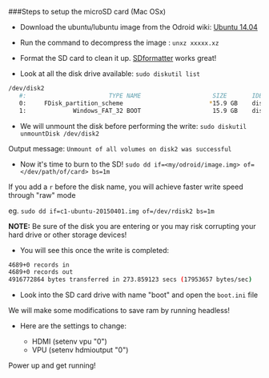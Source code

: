 ###Steps to setup the microSD card (Mac OSx)

- Download the ubuntu/lubuntu image from the Odroid wiki: [Ubuntu 14.04](http://odroid.com/dokuwiki/doku.php?id=en:c1_release_linux_ubuntu)

- Run the command to decompress the image : `unxz xxxxx.xz`

- Format the SD card to clean it up. [SDformatter](https://www.sdcard.org/downloads/formatter_4) works great!

- Look at all the disk drive available: `sudo diskutil list`

```sh
/dev/disk2
   #:                       TYPE NAME                    SIZE       IDENTIFIER
   0:     FDisk_partition_scheme                        *15.9 GB    disk2
   1:             Windows_FAT_32 BOOT                    15.9 GB    disk2s1
```

- We will unmount the disk before performing the write: `sudo diskutil unmountDisk /dev/disk2`

Output message: `Unmount of all volumes on disk2 was successful`

- Now it's time to burn to the SD! `sudo dd if=<my/odroid/image.img> of=</dev/path/of/card> bs=1m`

If you add a `r` before the disk name, you will achieve faster write speed through "raw" mode

eg. `sudo dd if=c1-ubuntu-20150401.img of=/dev/rdisk2 bs=1m`

**NOTE:** Be sure of the disk you are entering or you may risk corrupting your hard drive or other storage devices!

- You will see this once the write is completed:

```sh
4689+0 records in
4689+0 records out
4916772864 bytes transferred in 273.859123 secs (17953657 bytes/sec)
```

- Look into the SD card drive with name "boot" and open the `boot.ini` file


We will make some modifications to save ram by running headless!

- Here are the settings to change:

  - HDMI (setenv vpu "0")
  - VPU  (setenv hdmioutput "0")

Power up and get running!

